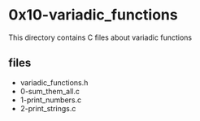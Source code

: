 # 0x10-variadic_functions

This directory contains C files about variadic functions

## files

* variadic_functions.h
* 0-sum_them_all.c
* 1-print_numbers.c
* 2-print_strings.c
